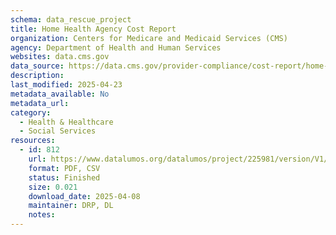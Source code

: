 ```yaml
---
schema: data_rescue_project 
title: Home Health Agency Cost Report
organization: Centers for Medicare and Medicaid Services (CMS)
agency: Department of Health and Human Services
websites: data.cms.gov
data_source: https://data.cms.gov/provider-compliance/cost-report/home-health-agency-cost-report
description: 
last_modified: 2025-04-23
metadata_available: No
metadata_url: 
category:
  - Health & Healthcare 
  - Social Services 
resources:
  - id: 812
    url: https://www.datalumos.org/datalumos/project/225981/version/V1/view
    format: PDF, CSV
    status: Finished
    size: 0.021
    download_date: 2025-04-08
    maintainer: DRP, DL
    notes: 
---
```

